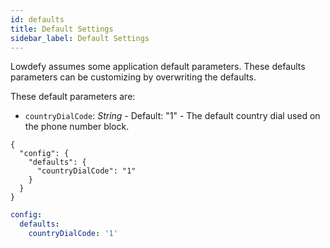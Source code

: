 ```yaml
---
id: defaults
title: Default Settings
sidebar_label: Default Settings
---
```

Lowdefy assumes some application default parameters. These defaults parameters can be customizing by overwriting the defaults.


These default parameters are:
- `countryDialCode`: _String_ - Default: "1" - The default country dial used on the phone number block. 
<!--DOCUSAURUS_CODE_TABS-->
<!--JSON-->
```json5
{
  "config": {
    "defaults": {
      "countryDialCode": "1"
    }
  }
}
```
<!--YAML-->
```yaml
config:
  defaults:
    countryDialCode: '1'
```
<!--END_DOCUSAURUS_CODE_TABS-->

